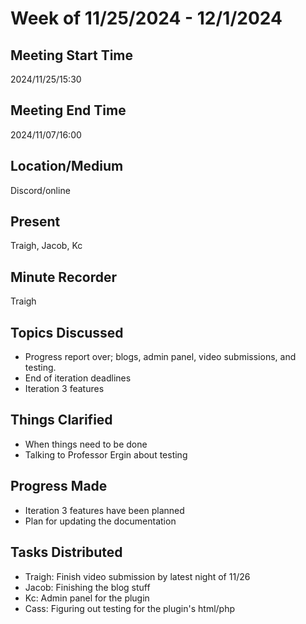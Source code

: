 # Week of 11/25/2024 - 12/1/2024

## Meeting Start Time

2024/11/25/15:30

## Meeting End Time

2024/11/07/16:00

## Location/Medium

Discord/online

## Present

Traigh, Jacob, Kc

## Minute Recorder

Traigh

## Topics Discussed

- Progress report over; blogs, admin panel, video submissions, and testing.
- End of iteration deadlines
- Iteration 3 features

## Things Clarified

- When things need to be done
- Talking to Professor Ergin about testing

## Progress Made

- Iteration 3 features have been planned
- Plan for updating the documentation

## Tasks Distributed

- Traigh: Finish video submission by latest night of 11/26
- Jacob: Finishing the blog stuff
- Kc: Admin panel for the plugin
- Cass: Figuring out testing for the plugin's html/php